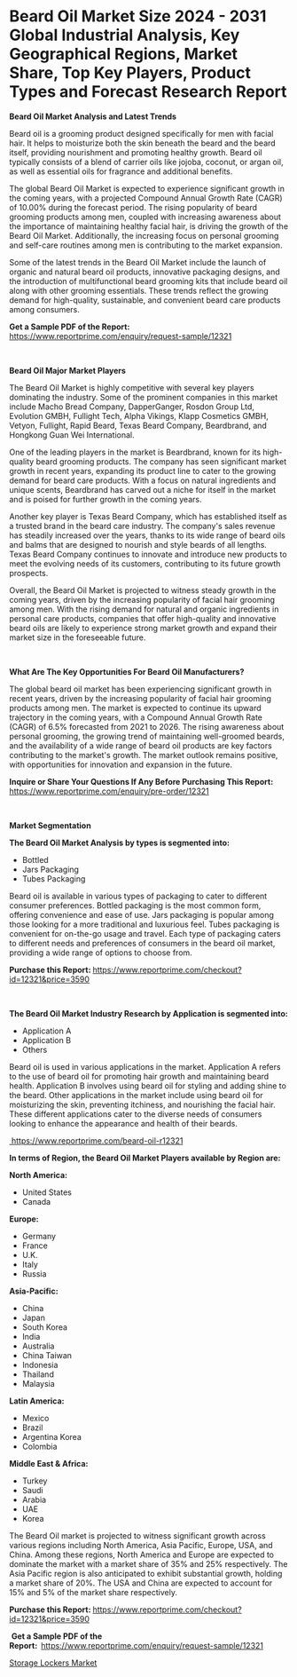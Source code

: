 <p><h1>Beard Oil Market Size 2024 - 2031 Global Industrial Analysis, Key Geographical Regions, Market Share, Top Key Players, Product Types and Forecast Research Report</h1></p><p><strong>Beard Oil Market Analysis and Latest Trends</strong></p>
<p><p>Beard oil is a grooming product designed specifically for men with facial hair. It helps to moisturize both the skin beneath the beard and the beard itself, providing nourishment and promoting healthy growth. Beard oil typically consists of a blend of carrier oils like jojoba, coconut, or argan oil, as well as essential oils for fragrance and additional benefits.</p><p>The global Beard Oil Market is expected to experience significant growth in the coming years, with a projected Compound Annual Growth Rate (CAGR) of 10.00% during the forecast period. The rising popularity of beard grooming products among men, coupled with increasing awareness about the importance of maintaining healthy facial hair, is driving the growth of the Beard Oil Market. Additionally, the increasing focus on personal grooming and self-care routines among men is contributing to the market expansion.</p><p>Some of the latest trends in the Beard Oil Market include the launch of organic and natural beard oil products, innovative packaging designs, and the introduction of multifunctional beard grooming kits that include beard oil along with other grooming essentials. These trends reflect the growing demand for high-quality, sustainable, and convenient beard care products among consumers.</p></p>
<p><strong>Get a Sample PDF of the Report:&nbsp;</strong> <a href="https://www.reportprime.com/enquiry/request-sample/12321">https://www.reportprime.com/enquiry/request-sample/12321</a></p>
<p>&nbsp;</p>
<p><strong>Beard Oil Major Market Players</strong></p>
<p><p>The Beard Oil Market is highly competitive with several key players dominating the industry. Some of the prominent companies in this market include Macho Bread Company, DapperGanger, Rosdon Group Ltd, Evolution GMBH, Fullight Tech, Alpha Vikings, Klapp Cosmetics GMBH, Vetyon, Fullight, Rapid Beard, Texas Beard Company, Beardbrand, and Hongkong Guan Wei International.</p><p>One of the leading players in the market is Beardbrand, known for its high-quality beard grooming products. The company has seen significant market growth in recent years, expanding its product line to cater to the growing demand for beard care products. With a focus on natural ingredients and unique scents, Beardbrand has carved out a niche for itself in the market and is poised for further growth in the coming years.</p><p>Another key player is Texas Beard Company, which has established itself as a trusted brand in the beard care industry. The company's sales revenue has steadily increased over the years, thanks to its wide range of beard oils and balms that are designed to nourish and style beards of all lengths. Texas Beard Company continues to innovate and introduce new products to meet the evolving needs of its customers, contributing to its future growth prospects.</p><p>Overall, the Beard Oil Market is projected to witness steady growth in the coming years, driven by the increasing popularity of facial hair grooming among men. With the rising demand for natural and organic ingredients in personal care products, companies that offer high-quality and innovative beard oils are likely to experience strong market growth and expand their market size in the foreseeable future.</p></p>
<p>&nbsp;</p>
<p><strong>What Are The Key Opportunities For Beard Oil Manufacturers?</strong></p>
<p><p>The global beard oil market has been experiencing significant growth in recent years, driven by the increasing popularity of facial hair grooming products among men. The market is expected to continue its upward trajectory in the coming years, with a Compound Annual Growth Rate (CAGR) of 6.5% forecasted from 2021 to 2026. The rising awareness about personal grooming, the growing trend of maintaining well-groomed beards, and the availability of a wide range of beard oil products are key factors contributing to the market's growth. The market outlook remains positive, with opportunities for innovation and expansion in the future.</p></p>
<p><strong>Inquire or Share Your Questions If Any Before Purchasing This Report:</strong> <a href="https://www.reportprime.com/enquiry/pre-order/12321">https://www.reportprime.com/enquiry/pre-order/12321</a></p>
<p>&nbsp;</p>
<p><strong>Market Segmentation</strong></p>
<p><strong>The Beard Oil Market Analysis by types is segmented into:</strong></p>
<p><ul><li>Bottled</li><li>Jars Packaging</li><li>Tubes Packaging</li></ul></p>
<p><p>Beard oil is available in various types of packaging to cater to different consumer preferences. Bottled packaging is the most common form, offering convenience and ease of use. Jars packaging is popular among those looking for a more traditional and luxurious feel. Tubes packaging is convenient for on-the-go usage and travel. Each type of packaging caters to different needs and preferences of consumers in the beard oil market, providing a wide range of options to choose from.</p></p>
<p><strong>Purchase this Report:&nbsp;</strong><a href="https://www.reportprime.com/checkout?id=12321&price=3590">https://www.reportprime.com/checkout?id=12321&price=3590</a></p>
<p>&nbsp;</p>
<p><strong>The Beard Oil Market Industry Research by Application is segmented into:</strong></p>
<p><ul><li>Application A</li><li>Application B</li><li>Others</li></ul></p>
<p><p>Beard oil is used in various applications in the market. Application A refers to the use of beard oil for promoting hair growth and maintaining beard health. Application B involves using beard oil for styling and adding shine to the beard. Other applications in the market include using beard oil for moisturizing the skin, preventing itchiness, and nourishing the facial hair. These different applications cater to the diverse needs of consumers looking to enhance the appearance and health of their beards.</p></p>
<p><a href="https://www.reportprime.com/beard-oil-r12321">&nbsp;https://www.reportprime.com/beard-oil-r12321</a></p>
<p><strong>In terms of Region, the Beard Oil Market Players available by Region are:</strong></p>
<p>
    <p> <strong> North America: </strong>
        <ul>
            <li>United States</li>
            <li>Canada</li>
        </ul>
        </p> 
    <p> <strong> Europe: </strong>
        <ul>
            <li>Germany</li>
            <li>France</li>
            <li>U.K.</li>
            <li>Italy</li>
            <li>Russia</li>
        </ul>
        </p> 
    <p> <strong> Asia-Pacific: </strong>
        <ul>
            <li>China</li>
            <li>Japan</li>
            <li>South Korea</li>
            <li>India</li>
            <li>Australia</li>
            <li>China Taiwan</li>
            <li>Indonesia</li>
            <li>Thailand</li>
            <li>Malaysia</li>
        </ul>
        </p> 
    <p> <strong> Latin America: </strong>
        <ul>
            <li>Mexico</li>
            <li>Brazil</li>
            <li>Argentina Korea</li>
            <li>Colombia</li>
        </ul>
        </p> 
    <p> <strong> Middle East & Africa: </strong>
        <ul>
            <li>Turkey</li>
            <li>Saudi</li>
            <li>Arabia</li>
            <li>UAE</li>
            <li>Korea</li>
        </ul>
    </p>
    </p>
<p><p>The Beard Oil market is projected to witness significant growth across various regions including North America, Asia Pacific, Europe, USA, and China. Among these regions, North America and Europe are expected to dominate the market with a market share of 35% and 25% respectively. The Asia Pacific region is also anticipated to exhibit substantial growth, holding a market share of 20%. The USA and China are expected to account for 15% and 5% of the market share respectively.</p></p>
<p><strong>Purchase this Report: </strong><a href="https://www.reportprime.com/checkout?id=12321&price=3590">https://www.reportprime.com/checkout?id=12321&price=3590</a></p>
<p>&nbsp;<strong>Get a Sample PDF of the Report:&nbsp;&nbsp;</strong><a href="https://www.reportprime.com/enquiry/request-sample/12321">https://www.reportprime.com/enquiry/request-sample/12321</a></p>
<p><strong></strong></p>
<p><p><a href="https://github.com/zzflqewx24/Market-Research-Report-List-1/blob/main/storage-lockers-market.md">Storage Lockers Market</a></p></p>